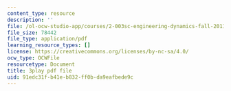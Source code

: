 ```yaml
---
content_type: resource
description: ''
file: /ol-ocw-studio-app/courses/2-003sc-engineering-dynamics-fall-2011/91edc31fb41eb832ff0bda9eafbede9c_wERH7LtoUuE.pdf
file_size: 78442
file_type: application/pdf
learning_resource_types: []
license: https://creativecommons.org/licenses/by-nc-sa/4.0/
ocw_type: OCWFile
resourcetype: Document
title: 3play pdf file
uid: 91edc31f-b41e-b832-ff0b-da9eafbede9c
---
```

